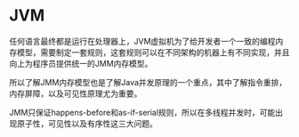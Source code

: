 # JVM

任何语言最终都是运行在处理器上，JVM虚拟机为了给开发者一个一致的编程内存模型，需要制定一套规则，这套规则可以在不同架构的机器上有不同实现，并且向上为程序员提供统一的JMM内存模型。

所以了解JMM内存模型也是了解Java并发原理的一个重点，其中了解指令重排，内存屏障，以及可见性原理尤为重要。

JMM只保证happens-before和as-if-serial规则，所以在多线程并发时，可能出现原子性，可见性以及有序性这三大问题。



